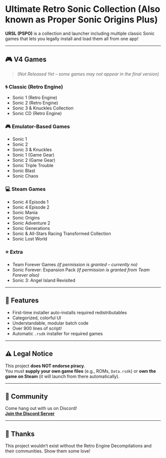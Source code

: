 # Ultimate Retro Sonic Collection (Also known as Proper Sonic Origins Plus)

**URSL (PSPO)** is a collection and launcher including multiple classic Sonic games that lets you legally install and load them all from one app!

---

## 🎮 V4 Games  
> *(Not Released Yet – some games may not appear in the final version)*

### 🌀 Classic (Retro Engine)
- Sonic 1 (Retro Engine)
- Sonic 2 (Retro Engine)
- Sonic 3 & Knuckles Collection
- Sonic CD (Retro Engine)

### 🎮 Emulator-Based Games
- Sonic 1
- Sonic 2  
- Sonic 3 & Knuckles  
- Sonic 1 (Game Gear)  
- Sonic 2 (Game Gear)  
- Sonic Triple Trouble  
- Sonic Blast  
- Sonic Chaos  

### 💻 Steam Games
- Sonic 4 Episode 1  
- Sonic 4 Episode 2  
- Sonic Mania  
- Sonic Origins  
- Sonic Adventure 2  
- Sonic Generations  
- Sonic & All-Stars Racing Transformed Collection  
- Sonic Lost World  

### ⭐ Extra
- Team Forever Games *(if permission is granted – currently no)*  
- Sonic Forever: Expansion Pack *(if permission is granted from Team Forever also)*  
- Sonic 3: Angel Island Revisited  

---

## 🚀 Features
- First-time installer auto-installs required redistributables
- Categorized, colorful UI
- Understandable, modular batch code
- Over 900 lines of script!
- Automatic `.rsdk` installer for required games

---

## ⚠️ Legal Notice
This project **does NOT endorse piracy**.  
You must **supply your own game files** (e.g., ROMs, `Data.rsdk`) or **own the game on Steam** (it will launch from there automatically).

---

## 💬 Community
Come hang out with us on Discord!  
**[Join the Discord Server](https://discord.gg/kSM2C7QSmU)**

---

## 🙌 Thanks
This project wouldn’t exist without the Retro Engine Decompilations and their communities. Show them some love!
